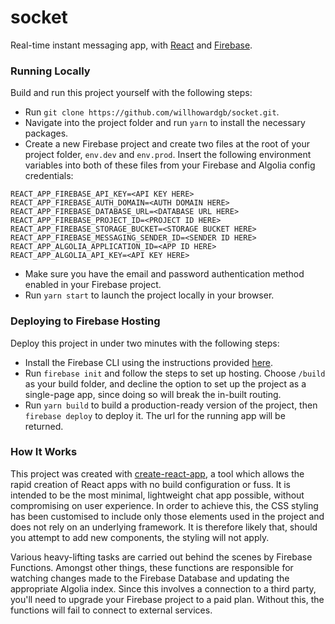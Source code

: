 # socket
Real-time instant messaging app, with [React](https://facebook.github.io/react/) and [Firebase](https://firebase.google.com/).

### Running Locally
Build and run this project yourself with the following steps:

* Run `git clone https://github.com/willhowardgb/socket.git`.
* Navigate into the project folder and run `yarn` to install the necessary packages.
* Create a new Firebase project and create two files at the root of your project folder, `env.dev` and `env.prod`. Insert the following environment variables into both of these files from your Firebase and Algolia config credentials:
```
REACT_APP_FIREBASE_API_KEY=<API KEY HERE>
REACT_APP_FIREBASE_AUTH_DOMAIN=<AUTH DOMAIN HERE>
REACT_APP_FIREBASE_DATABASE_URL=<DATABASE URL HERE>
REACT_APP_FIREBASE_PROJECT_ID=<PROJECT ID HERE>
REACT_APP_FIREBASE_STORAGE_BUCKET=<STORAGE BUCKET HERE>
REACT_APP_FIREBASE_MESSAGING_SENDER_ID=<SENDER ID HERE>
REACT_APP_ALGOLIA_APPLICATION_ID=<APP ID HERE>
REACT_APP_ALGOLIA_API_KEY=<API KEY HERE>
```
* Make sure you have the email and password authentication method enabled in your Firebase project.
* Run `yarn start` to launch the project locally in your browser.

### Deploying to Firebase Hosting
Deploy this project in under two minutes with the following steps:

* Install the Firebase CLI using the instructions provided [here](https://github.com/firebase/firebase-tools).
* Run `firebase init` and follow the steps to set up hosting. Choose `/build` as your build folder, and decline the option to set up the project as a single-page app, since doing so will break the in-built routing.
* Run `yarn build` to build a production-ready version of the project, then `firebase deploy` to deploy it. The url for the running app will be returned.

### How It Works
This project was created with [create-react-app](https://github.com/facebookincubator/create-react-app), a tool which allows the rapid creation of React apps with no build configuration or fuss. It is intended to be the most minimal, lightweight chat app possible, without compromising on user experience. In order to achieve this, the CSS styling has been customised to include only those elements used in the project and does not rely on an underlying framework. It is therefore likely that, should you attempt to add new components, the styling will not apply.

Various heavy-lifting tasks are carried out behind the scenes by Firebase Functions. Amongst other things, these functions are responsible for watching changes made to the Firebase Database and updating the appropriate Algolia index. Since this involves a connection to a third party, you'll need to upgrade your Firebase project to a paid plan. Without this, the functions will fail to connect to external services.
